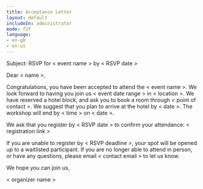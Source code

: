 ```yaml
---
title: Acceptance Letter
layout: default
includeIn: administrator
mode: f2f
language:
- en-gb
- en-us
---
```

Subject: RSVP for < event name > by < RSVP date >

Dear < name >,

Congratulations, you have been accepted to attend the < event name >. We look forward to having you join us < event date range > in < location >.  We have reserved a hotel block, and ask you to book a room through < point of contact >. We suggest that you plan to arrive at the hotel by < date >. The workshop will end by < time > on < date >. 

We ask that you register by < RSVP date > to confirm your attendance:
< registration link >

If you are unable to register by < RSVP deadline >, your spot will be opened up to a waitlisted participant. If you are no longer able to attend in person, or have any questions, please email < contact email > to let us know. 

We hope you can join us,

< organizer name >